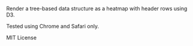 Render a tree-based data structure as a heatmap with header rows using D3.

Tested using Chrome and Safari only.

MIT License
